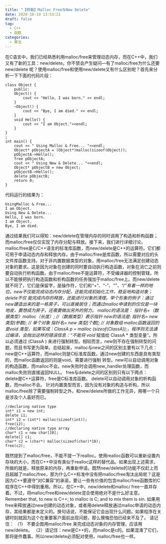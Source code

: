 ```yaml
---
title: "【转载】Malloc Free与New Delete"
date: 2020-10-19 13:53:21
draft: false
tag:
  - C++
  - 函数
categories:
  - 算法
---
```


在C语言中，我们已经熟悉利用malloc/free来管理动态内存，而在C++中，我们又有了新的工具：new/delete。你不禁会产生疑问—有了malloc/free为什么还要new/delete 呢？使用malloc/free和使用new/delete又有什么区别呢？首先来分析一下下面的代码片段：
```
class Object {
	public:
	Object() {
		cout << "Hello, I was born." << endl;
	}
	~Object() {
		cout << "Bye, I am died." << endl;
	}
	void Hello() {
		cout << "I am Object."<<endl;
	}
}
;
int main() {
	cout << " Using Malloc & Free... "<<endl;
	Object* pObjectA = (Object*)malloc(sizeof(Object));
	pObjectA->Hello();
	free pObjectA;
	cout << " Using New & Delete... "<<endl;
	Object* pObjectB = new Object;
	pObjectB->Hello();
	delete pObjectB;
	return 0;
}
```
代码运行的结果为：
```
UsingMalloc & Free...
I am Object.
Using New & Delete...
Hello, I was born.
I am Object. 
Bye, I am died.
```
通过结果我们可以得知：new/delete在管理内存的同时调用了构造和析构函数；而malloc/free仅仅实现了内存分配与释放。接下来，我们进行详细讨论。
malloc/free是C/C++语言的标准库函数，而new/delete是C++的运算符。它们都可用于申请动态内存和释放内存。由于malloc/free是库函数，所以需要对应的头文件库函数支持。对于非内置数据类型的对象，用malloc/free无法满足创建动态对象的要求。这是因为对象在创建的同时要自动执行构造函数，对象在消亡之前则要自动执行析构函数。由于malloc/free不是运算符，不受编译器的控制管辖，所以不能够把执行构造函数和析构函数的任务强加于malloc/free上。而new/delete就不同了，它们是保留字，是操作符，它们和“+”、“-”、“*”、“/”有着一样的地位。new不仅能完成动态内存分配，还能完成初始化工作，稳妥地构造对象；delete不仅
能完成内存的释放，还能进行对象的清理。举个形象的例子：通过new建造出来的是一栋房子，可以直接居住；而通过malloc申请到的仅仅是一块地皮，要想成为房子，还需要做出另外的努力。
malloc的语法是：
指针名=（数据类型）malloc（长度）; //（数据类型）表示指针
new的语法是:
指针名= new 类型(参数); // 单个对象
指针名= new 类型[个数]; // 对象数组
malloc函数返回的是void 类型，如果写成：ClassA p = malloc (sizeof(ClassA));，程序则无法通过编译，会抛出这样的错误信息：“不能将 void* 赋值给 ClassA * 类型变量”。所以必须通过 (ClassA ) 来进行强制转型。相较而言，new则不存在强制转型的问题，而且书写更为简单。总结起来，malloc与new之间的区别主要有以下几点：new是C++运算符，而malloc则是C标准库函数。通过new创建的东西是具有类型的，而malloc函数返回的则是void，需要进行强制
转型。new可以自动调用对象的构造函数，而malloc不会。new失败时会调用new_handler处理函数，而malloc失败则直接返回NULL。
free与delete之间的区别则只有以下两点：
delete是C++运算符，free是C标准库函数。
delete可以自动调用对象的析构函数，而malloc不会。
针对内置类型而言，因为没有对象的构造与析构，所以malloc/free除了需要强制转型之外，和new/delete所做的工作无异，用哪一个只是涉及个人喜好而已。
```
//declaring native type
int* i1 = new int;
delete i1;
int* i2 = (int*) malloc(sizeof(int));
free(i2);
//declaring native type array
char* c1 = new char[10];
delete[] c1;
char* c2 = (char*) malloc(sizeof(char)*10);
free(c2);
```
既然提到了malloc/free，不能不提一下realloc。使用realloc函数可以重新设置内存块的大小，而在C++中没有类似于realloc这样的替代品。如果出现上述需求，所做的就是，释放原来的内存，再重新申请。既然new/delete的功能不仅赶上而且超越了malloc/free，那为什么C++标准中没有把malloc/free淘汰出局呢？这是因为C++要遵守“对C兼容”的承诺，要让一些有价值的包含malloc/free函数库的C程序在C++中得到重用。所以，在C++中，new/delete和malloc/
free一直并存着。不过，将malloc/free和new/delete混合使用绝对不是什么好主意。Remember that, to new is C++; to malloc is C; and to mix them is sin. 如果用free来释放通过new创建的动态对象，或者用delete释放通过malloc申请的动态内存，其结果都是未定义的。换句话说，不能保证它会出现什么问题。如果程序在关键时刻就因为这个在重要客户面前出现问题，那么懊悔恐怕已经来不及了。
请记住：
（1） 不要企图用malloc/free 来完成动态对象的内存管理，应该用new/delete。
（2）请记住：new是C++的，而malloc是c的。如果混淆了它们，那将是件蠢事。所以new/delete必须配对使用，malloc/free也一样。